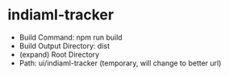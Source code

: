 # indiaml-tracker

- Build Command: npm run build
- Build Output Directory: dist
- (expand) Root Directory
- Path: ui/indiaml-tracker (temporary, will change to better url)
